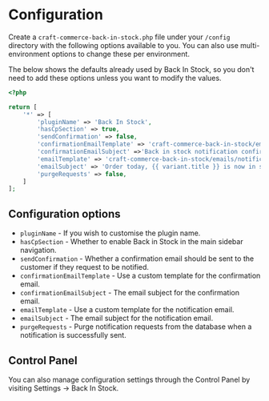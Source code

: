 # Configuration
Create a `craft-commerce-back-in-stock.php` file under your `/config` directory with the following options available to you. You can also use multi-environment options to change these per environment.

The below shows the defaults already used by Back In Stock, so you don't need to add these options unless you want to modify the values.

```php
<?php

return [
    '*' => [
        'pluginName' => 'Back In Stock',
        'hasCpSection' => true,
        'sendConfirmation' => false,
        'confirmationEmailTemplate' => 'craft-commerce-back-in-stock/emails/confirmation',
        'confirmationEmailSubject' =>'Back in stock notification confirmation for {{ variant.title }}',
        'emailTemplate' => 'craft-commerce-back-in-stock/emails/notification',
        'emailSubject' => 'Order today, {{ variant.title }} is now in stock',
        'purgeRequests' => false,
    ]
];
```

## Configuration options
- `pluginName` - If you wish to customise the plugin name.
- `hasCpSection` - Whether to enable Back in Stock in the main sidebar navigation.
- `sendConfirmation` - Whether a confirmation email should be sent to the customer if they request to be notified.
- `confirmationEmailTemplate` - Use a custom template for the confirmation email.
- `confirmationEmailSubject` - The email subject for the confirmation email.
- `emailTemplate` - Use a custom template for the notification email.
- `emailSubject` - The email subject for the notification email.
- `purgeRequests` - Purge notification requests from the database when a notification is successfully sent.

## Control Panel
You can also manage configuration settings through the Control Panel by visiting Settings → Back In Stock.
